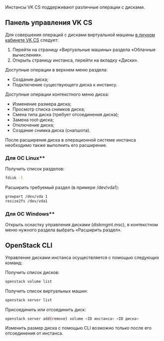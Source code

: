 Инстансы VK CS поддерживают различные операции с дисками.

## Панель управления VK CS

Для совершения операций с дисками виртуальной машины [в личном кабинете VK CS](https://mcs.mail.ru/app/services/infra/servers/) следует:

1. Перейти на страницу «Виртуальные машины» раздела «Облачные вычисления».
2. Открыть страницу инстанса, перейти на вкладку «Диски».

Доступные операции в верхнем меню раздела:

- Создание диска;
- Подключение существующего диска к инстансу.

Доступные операции контекстного меню диска:

- Изменение размера диска;
- Просмотр списка снимков диска;
- Смена типа диска (требует отсоединения диска);
- Замена root-диска;
- Отключение диска;
- Создание снимка диска (снапшота).

<warn>

После расширения диска в операционной системе инстанса необходимо также выполнить его расширение.

</warn>

### Для ОС Linux**

Получить список разделов:

```bash
fdisk -l
```

Расширить требуемый раздел (в примере /dev/vda1):

```bash
growpart /dev/vda 1
resize2fs /dev/vda1
```

### Для ОС Windows**

Открыть оснастку управления дисками (diskmgmt.msc), в контекстном меню нужного раздела выбрать «Расширить раздел».

## OpenStack CLI

Управление дисками инстанса осуществляется с помощью следующих команд:

Получить список дисков:

```bash
openstack volume list
```

Получить список виртуальных машин:

```bash
openstack server list
```

Присоединить или отсоединить диск:

```bash
openstack server add(remove) volume <ID инстанса> <ID диска>
```

<info>

Изменить размер диска с помощью CLI возможно только после его отсоединения от инстанса.

</info>
